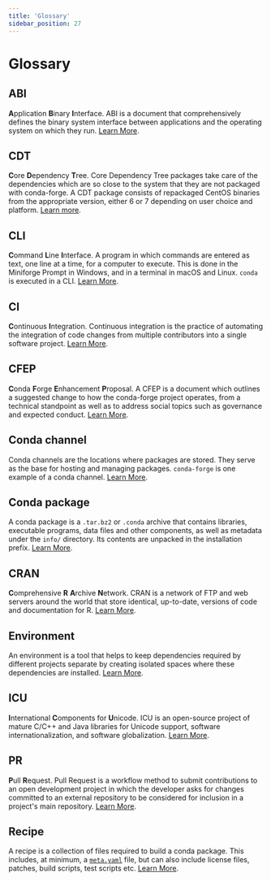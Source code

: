 ```yaml
---
title: 'Glossary'
sidebar_position: 27
---
```


<a id="miscellaneous"></a>

<a id="misc-glossary"></a>

<a id="glossary"></a>

# Glossary

<a id="term-ABI"></a>

## ABI

**A**pplication **B**inary **I**nterface. ABI is a document that comprehensively defines the binary system interface between applications and the operating system on which they run. [Learn More](https://en.wikipedia.org/wiki/Application_binary_interface).

<a id="term-CDT"></a>

## CDT

**C**ore **D**ependency **T**ree. Core Dependency Tree packages take care of the dependencies which are so close to the system that they are not packaged with conda-forge. A CDT package consists of repackaged CentOS binaries from the appropriate version, either 6 or 7 depending on user choice and platform. [Learn more](maintainer/knowledge_base.md#cdt-packages).

## CLI

**C**ommand **L**ine **I**nterface. A program in which commands are entered as text, one line at a time, for a computer to execute. This is done in the Miniforge Prompt in Windows, and in a terminal in macOS and Linux. `conda` is executed in a CLI. [Learn More](https://en.wikipedia.org/wiki/Command-line_interface).

<a id="term-CI"></a>

## CI

**C**ontinuous **I**ntegration. Continuous integration is the practice of automating the integration of code changes from multiple contributors into a single software project. [Learn More](https://en.wikipedia.org/wiki/Continuous_integration).

<a id="term-CFEP"></a>

## CFEP

**C**onda **F**orge **E**nhancement **P**roposal. A CFEP is a document which outlines a suggested change to how the conda-forge project operates, from a technical standpoint as well as to address social topics such as governance and expected conduct. [Learn More](https://github.com/conda-forge/cfep/blob/main/cfep-01.md/).

<a id="term-Conda-channel"></a>

## Conda channel

Conda channels are the locations where packages are stored. They serve as the base for hosting and managing packages. `conda-forge` is one example of a conda channel. [Learn More](https://docs.conda.io/projects/conda/en/latest/user-guide/concepts/channels.html).

<a id="term-Conda-package"></a>

## Conda package

A conda package is a `.tar.bz2` or `.conda` archive that contains libraries, executable programs, data files and other components, as well as metadata under the `info/` directory. Its contents are unpacked in the installation prefix. [Learn More](https://en.wikipedia.org/wiki/Conda_(package_manager)).

<a id="term-CRAN"></a>

## CRAN

**C**omprehensive **R** **A**rchive **N**etwork. CRAN is a network of FTP and web servers around the world that store identical, up-to-date, versions of code and documentation for R. [Learn More](https://cran.r-project.org/).

<a id="term-Environment"></a>

## Environment

An environment is a tool that helps to keep dependencies required by different projects separate by creating isolated spaces where these dependencies are installed. [Learn More](https://docs.conda.io/projects/conda/en/latest/user-guide/concepts/environments.html).

<a id="term-ICU"></a>

## ICU

**I**nternational **C**omponents for **U**nicode. ICU is an open-source project of mature C/C++ and Java libraries for Unicode support, software internationalization, and software globalization. [Learn More](https://icu.unicode.org/).

<a id="term-PR"></a>

## PR

**P**ull **R**equest. Pull Request is a workflow method to submit contributions to an open development project in which the developer asks for changes committed to an external repository to be considered for inclusion in a project's main repository. [Learn More](https://help.github.com/articles/about-pull-requests/).

## Recipe

A recipe is a collection of files required to build a conda package. This includes, at minimum, a [`meta.yaml`](maintainer/adding_pkgs.md#the-recipe-meta-yaml) file, but can also include license files, patches, build scripts, test scripts etc. [Learn More](https://docs.conda.io/projects/conda-build/en/stable/resources/define-metadata.html).
